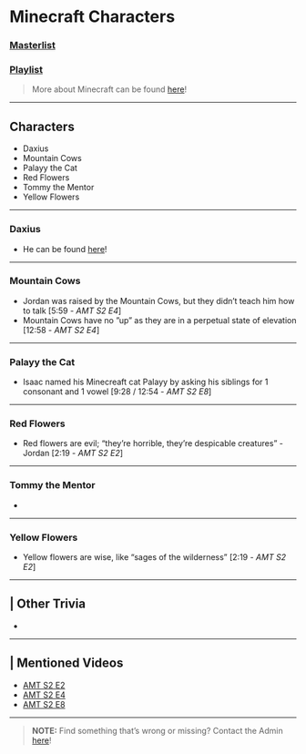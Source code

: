 # Minecraft Characters
### [Masterlist]()
### [Playlist]()

> More about Minecraft can be found [here](6.Series/Minecraft.md)!

----

## Characters
- Daxius
- Mountain Cows
- Palayy the Cat
- Red Flowers
- Tommy the Mentor
- Yellow Flowers

----

### Daxius
- He can be found [here](6.Characters/Daxius.md)!

----

### Mountain Cows
- Jordan was raised by the Mountain Cows, but they didn’t teach him how to talk \[5:59 - *AMT S2 E4*]
- Mountain Cows have no ”up” as they are in a perpetual state of elevation \[12:58 - *AMT S2 E4*]

----

### Palayy the Cat
- Isaac named his Minecreaft cat Palayy by asking his siblings for 1 consonant and 1 vowel \[9:28 / 12:54 - *AMT S2 E8*]

----

### Red Flowers
- Red flowers are evil; “they’re horrible, they’re despicable creatures” - Jordan \[2:19 - *AMT S2 E2*]

----

### Tommy the Mentor
- 

----

### Yellow Flowers
- Yellow flowers are wise, like “sages of the wilderness” \[2:19 - *AMT S2 E2*]

----

## | Other Trivia  
- 

----

## | Mentioned Videos
- [AMT S2 E2](https://youtu.be/uzu9DVzDVnk)
- [AMT S2 E4](https://youtu.be/JbWQ1MCyLVQ)
- [AMT S2 E8](https://youtu.be/YEjtw19HRlo)

----

> **NOTE:** Find something that’s wrong or missing? Contact the Admin [here](../chapter_2.md)!